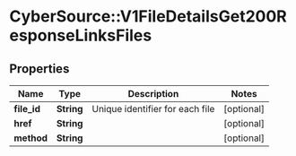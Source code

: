 # CyberSource::V1FileDetailsGet200ResponseLinksFiles

## Properties
Name | Type | Description | Notes
------------ | ------------- | ------------- | -------------
**file_id** | **String** | Unique identifier for each file | [optional] 
**href** | **String** |  | [optional] 
**method** | **String** |  | [optional] 



